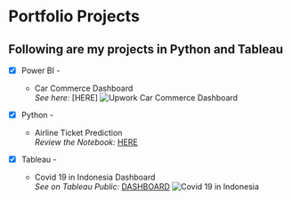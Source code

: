 # Portfolio Projects

## Following are my projects in Python and Tableau

- [x] Power BI -
      
    - Car Commerce Dashboard            
      _See here:_ [HERE]
      ![Upwork Car Commerce Dashboard](https://github.com/satio98/Portfolio/blob/b9a71ed47a96a52169461768d13c331fc50ab76b/Power%20BI%20Car%20Sales%20Insights%20Dashboard/Upwork%20Car%20Sales%20Insights%20Dashboard.png)

- [x] Python -
      
    - Airline Ticket Prediction  
      _Review the Notebook:_ [HERE](https://github.com/satio98/Portfolio/blob/main/Airline%20Ticket%20Price%20Prediction.ipynb)

- [x] Tableau -

    - Covid 19 in Indonesia Dashboard  
      _See on Tableau Public:_ [DASHBOARD](https://public.tableau.com/views/Covid19inIndonesia_17306004517490/Dashboard?:language=en-US&publish=yes&:sid=&:redirect=auth&:display_count=n&:origin=viz_share_link)
      ![Covid 19 in Indonesia](https://github.com/satio98/Portfolio/blob/main/Covid%2019%20in%20Indonesia.png)
